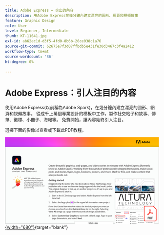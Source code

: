 ```yaml
---
title: Adobe Express — 突出的內容
description: 用Adobe Express在幾分鐘內建立漂亮的圖形、網頁和視頻故事
feature: Graphic Design
role: User
level: Beginner, Intermediate
thumb: KT-11641.jpg
exl-id: ab62ec1d-d3f5-4fd0-8b6b-26ce038c1a76
source-git-commit: 62675e7f3d07ffbdb5e431fe30d3467c3f4a2412
workflow-type: tm+mt
source-wordcount: '86'
ht-degree: 0%

---
```


# Adobe Express：引人注目的內容

使用Adobe Express(以前稱為Adobe Spark)，在幾分鐘內建立漂亮的圖形、網頁和視頻故事。 從成千上萬個專業設計的模板中工作，製作社交帖子和故事、傳單、徽標、小冊子、海報等。 免費開始，讓內容始終引人注目。

選擇下面的影像以查看或下載此PDF教程。

[![教程的首頁影像](assets/Adobe-Express-content-that-stands-out.png){width="680"}](assets/Adobe-Express-content-that-stands-out.pdf){target="blank"}
